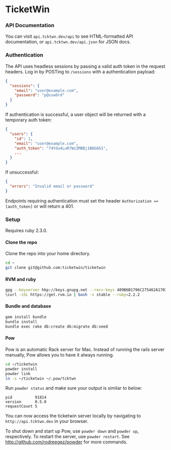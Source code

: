 # TicketWin

[build]: https://circleci.com/gh/ticketwin/ticketwin.svg?style=shield&circle-token=c51acb99863507e7dd64ef1cd4465403d495f822 "circleci-status"

### API Documentation

You can visit `api.tcktwn.dev/api` to see HTML-formatted API documentation, or 
`api.tcktwn.dev/api.json` for JSON docs.

### Authentication

The API uses headless sessions by passing a valid auth token in the request headers. Log
in by POSTing to `/sessions` with a authentication payload:

```json
{
  "sessions": {
    "email": "user@example.com",
    "password": "p@ssw0rd"
  }
}
```

If authentication is successful, a user object will be returned with a temporary auth token:

```json
{
  "users": {
    "id": 1,
    "email": "user@example.com",
    "auth_token": "74Ydu4LuR7WzZMBBj1B8G6G1",
    ...
  }
}
```

If unsuccessful:

```json
{
  "errors": "Invalid email or password"
}
```

Endpoints requiring authentication must set the header `Authorization => [auth_token]` or will return a 401.

### Setup

Requires ruby 2.3.0.

#### Clone the repo

Clone the repo into your home directory.

```bash
cd ~
git clone git@github.com:ticketwin/ticketwin
```

#### RVM and ruby

```bash
gpg --keyserver hkp://keys.gnupg.net --recv-keys 409B6B1796C275462A1703113804BB82D39DC0E3
\curl -sSL https://get.rvm.io | bash -s stable --ruby=2.2.2
```

#### Bundle and database

```bash
gem install bundle
bundle install
bundle exec rake db:create db:migrate db:seed
```

#### Pow

Pow is an automatic Rack server for Mac. Instead of running the rails server
manually, Pow allows you to have it always running.

```bash
cd ~/ticketwin
powder install
powder link
ln -s ~/ticketwin ~/.pow/tcktwn
```

Run `powder status` and make sure your output is similar to below:

```
pid          91814
version      0.5.0
requestCount 5
```

You can now access the ticketwin server locally by navigating to
`http://api.tcktwn.dev` in your browser.

To shut down and start up Pow, use `powder down` and `powder up`, respectively.
To restart the server, use `powder restart`. See
http://github.com/rodreegez/powder for more commands.

